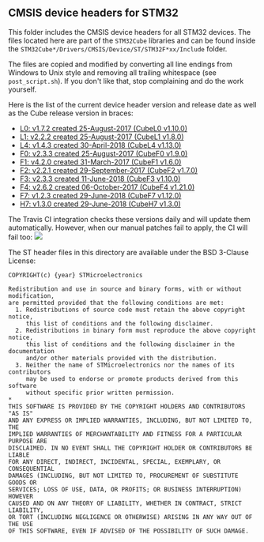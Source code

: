 ## CMSIS device headers for STM32

This folder includes the CMSIS device headers for all STM32 devices.
The files located here are part of the `STM32Cube` libraries and can be found inside the `STM32Cube*/Drivers/CMSIS/Device/ST/STM32F*xx/Include` folder.  

The files are copied and modified by converting all line endings from Windows to Unix style and removing all trailing whitespace (see `post_script.sh`). If you don't like that, stop complaining and do the work yourself.

Here is the list of the current device header version and release date as well as the Cube release version in braces:

- [L0: v1.7.2 created 25-August-2017 (CubeL0 v1.10.0)](http://www.st.com/en/embedded-software/stm32cubel0.html)
- [L1: v2.2.2 created 25-August-2017 (CubeL1 v1.8.0)](http://www.st.com/en/embedded-software/stm32cubel1.html)
- [L4: v1.4.3 created 30-April-2018 (CubeL4 v1.13.0)](http://www.st.com/en/embedded-software/stm32cubel4.html)
- [F0: v2.3.3 created 25-August-2017 (CubeF0 v1.9.0)](http://www.st.com/en/embedded-software/stm32cubef0.html)
- [F1: v4.2.0 created 31-March-2017 (CubeF1 v1.6.0)](http://www.st.com/en/embedded-software/stm32cubef1.html)
- [F2: v2.2.1 created 29-September-2017 (CubeF2 v1.7.0)](http://www.st.com/en/embedded-software/stm32cubef2.html)
- [F3: v2.3.3 created 11-June-2018 (CubeF3 v1.10.0)](http://www.st.com/en/embedded-software/stm32cubef3.html)
- [F4: v2.6.2 created 06-October-2017 (CubeF4 v1.21.0)](http://www.st.com/en/embedded-software/stm32cubef4.html)
- [F7: v1.2.3 created 29-June-2018 (CubeF7 v1.12.0)](http://www.st.com/en/embedded-software/stm32cubef7.html)
- [H7: v1.3.0 created 29-June-2018 (CubeH7 v1.3.0)](http://www.st.com/en/embedded-software/stm32cubeh7.html)

The Travis CI integration checks these versions daily and will update them automatically.
However, when our manual patches fail to apply, the CI will fail too: [![](https://travis-ci.org/modm-io/cmsis-header-stm32.svg?branch=master)](https://travis-ci.org/modm-io/cmsis-header-stm32)

The ST header files in this directory are available under the BSD 3-Clause License:
```
COPYRIGHT(c) {year} STMicroelectronics

Redistribution and use in source and binary forms, with or without modification,
are permitted provided that the following conditions are met:
  1. Redistributions of source code must retain the above copyright notice,
     this list of conditions and the following disclaimer.
  2. Redistributions in binary form must reproduce the above copyright notice,
     this list of conditions and the following disclaimer in the documentation
     and/or other materials provided with the distribution.
  3. Neither the name of STMicroelectronics nor the names of its contributors
     may be used to endorse or promote products derived from this software
     without specific prior written permission.
*
THIS SOFTWARE IS PROVIDED BY THE COPYRIGHT HOLDERS AND CONTRIBUTORS "AS IS"
AND ANY EXPRESS OR IMPLIED WARRANTIES, INCLUDING, BUT NOT LIMITED TO, THE
IMPLIED WARRANTIES OF MERCHANTABILITY AND FITNESS FOR A PARTICULAR PURPOSE ARE
DISCLAIMED. IN NO EVENT SHALL THE COPYRIGHT HOLDER OR CONTRIBUTORS BE LIABLE
FOR ANY DIRECT, INDIRECT, INCIDENTAL, SPECIAL, EXEMPLARY, OR CONSEQUENTIAL
DAMAGES (INCLUDING, BUT NOT LIMITED TO, PROCUREMENT OF SUBSTITUTE GOODS OR
SERVICES; LOSS OF USE, DATA, OR PROFITS; OR BUSINESS INTERRUPTION) HOWEVER
CAUSED AND ON ANY THEORY OF LIABILITY, WHETHER IN CONTRACT, STRICT LIABILITY,
OR TORT (INCLUDING NEGLIGENCE OR OTHERWISE) ARISING IN ANY WAY OUT OF THE USE
OF THIS SOFTWARE, EVEN IF ADVISED OF THE POSSIBILITY OF SUCH DAMAGE.
```

